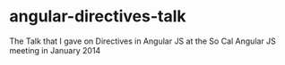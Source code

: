 angular-directives-talk
=======================

The Talk that I gave on Directives in Angular JS at the So Cal Angular JS meeting in January 2014
